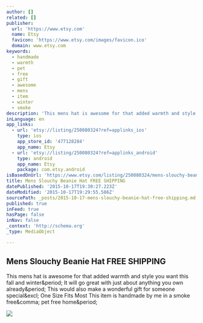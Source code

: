 ```yaml
---
author: []
related: []
publisher:
  url: 'https://www.etsy.com'
  name: Etsy
  favicon: 'https://www.etsy.com/images/favicon.ico'
  domain: www.etsy.com
keywords:
  - handmade
  - warmth
  - pet
  - free
  - gift
  - awesome
  - mens
  - item
  - winter
  - smoke
description: 'This mens hat is awesome for that added warmth and style you want this fall and winter. It will go great with just about anything you own already. This would also make a wonderful gift for someone special! One Size Fits Most This item is handmade by me in a smoke free, pet free home.'
inLanguage: en
app_links:
  - url: 'etsy://listing/250080324?ref=applinks_ios'
    type: ios
    app_store_id: '477128284'
    app_name: Etsy
  - url: 'etsy://listing/250080324?ref=applinks_android'
    type: android
    app_name: Etsy
    package: com.etsy.android
isBasedOnUrl: 'https://www.etsy.com/listing/250080324/mens-slouchy-beanie-hat-free-shipping?ref=shop_home_active_9'
title: Mens Slouchy Beanie Hat FREE SHIPPING
datePublished: '2015-10-17T19:30:27.223Z'
dateModified: '2015-10-17T19:29:55.586Z'
sourcePath: _posts/2015-10-17-mens-slouchy-beanie-hat-free-shipping.md
published: true
inFeed: true
hasPage: false
inNav: false
_context: 'http://schema.org'
_type: MediaObject

---
```

<article style=""><h1>Mens Slouchy Beanie Hat FREE SHIPPING</h1><p>This mens hat is awesome for that added warmth and style you want this fall and winter&amp;period; It will go great with just about anything you own already&amp;period; This would also make a wonderful gift for someone special&amp;excl; One Size Fits Most This item is handmade by me in a smoke free&amp;comma; pet free home&amp;period;</p><img src="https://img0.etsystatic.com/101/0/6569462/il_570xN.842242020_b816.jpg" /></article>